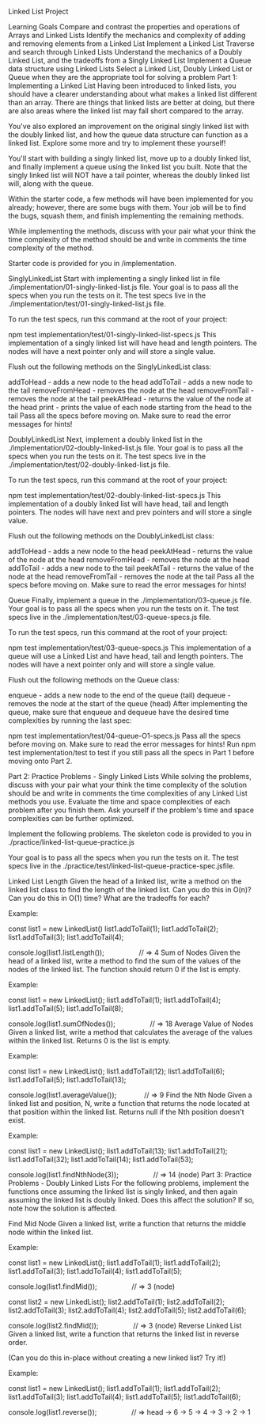Linked List Project

Learning Goals
Compare and contrast the properties and operations of Arrays and Linked Lists
Identify the mechanics and complexity of adding and removing elements from a Linked List
Implement a Linked List
Traverse and search through Linked Lists
Understand the mechanics of a Doubly Linked List, and the tradeoffs from a Singly Linked List
Implement a Queue data structure using Linked Lists
Select a Linked List, Doubly Linked List or Queue when they are the appropriate tool for solving a problem
Part 1: Implementing a Linked List
Having been introduced to linked lists, you should have a clearer understanding about what makes a linked list different than an array. There are things that linked lists are better at doing, but there are also areas where the linked list may fall short compared to the array.

You've also explored an improvement on the original singly linked list with the doubly linked list, and how the queue data structure can function as a linked list. Explore some more and try to implement these yourself!

You'll start with building a singly linked list, move up to a doubly linked list, and finally implement a queue using the linked list you built. Note that the singly linked list will NOT have a tail pointer, whereas the doubly linked list will, along with the queue.

Within the starter code, a few methods will have been implemented for you already; however, there are some bugs with them. Your job will be to find the bugs, squash them, and finish implementing the remaining methods.

While implementing the methods, discuss with your pair what your think the time complexity of the method should be and write in comments the time complexity of the method.

Starter code is provided for you in /implementation.

SinglyLinkedList
Start with implementing a singly linked list in file ./implementation/01-singly-linked-list.js file. Your goal is to pass all the specs when you run the tests on it. The test specs live in the ./implementation/test/01-singly-linked-list.js file.

To run the test specs, run this command at the root of your project:

npm test implementation/test/01-singly-linked-list-specs.js
This implementation of a singly linked list will have head and length pointers. The nodes will have a next pointer only and will store a single value.

Flush out the following methods on the SinglyLinkedList class:

addToHead - adds a new node to the head
addToTail - adds a new node to the tail
removeFromHead - removes the node at the head
removeFromTail - removes the node at the tail
peekAtHead - returns the value of the node at the head
print - prints the value of each node starting from the head to the tail
Pass all the specs before moving on. Make sure to read the error messages for hints!

DoublyLinkedList
Next, implement a doubly linked list in the ./implementation/02-doubly-linked-list.js file. Your goal is to pass all the specs when you run the tests on it. The test specs live in the ./implementation/test/02-doubly-linked-list.js file.

To run the test specs, run this command at the root of your project:

npm test implementation/test/02-doubly-linked-list-specs.js
This implementation of a doubly linked list will have head, tail and length pointers. The nodes will have next and prev pointers and will store a single value.

Flush out the following methods on the DoublyLinkedList class:

addToHead - adds a new node to the head
peekAtHead - returns the value of the node at the head
removeFromHead - removes the node at the head
addToTail - adds a new node to the tail
peekAtTail - returns the value of the node at the head
removeFromTail - removes the node at the tail
Pass all the specs before moving on. Make sure to read the error messages for hints!

Queue
Finally, implement a queue in the ./implementation/03-queue.js file. Your goal is to pass all the specs when you run the tests on it. The test specs live in the ./implementation/test/03-queue-specs.js file.

To run the test specs, run this command at the root of your project:

npm test implementation/test/03-queue-specs.js
This implementation of a queue will use a Linked List and have head, tail and length pointers. The nodes will have a next pointer only and will store a single value.

Flush out the following methods on the Queue class:

enqueue - adds a new node to the end of the queue (tail)
dequeue - removes the node at the start of the queue (head)
After implementing the queue, make sure that enqueue and dequeue have the desired time complexities by running the last spec:

npm test implementation/test/04-queue-O1-specs.js
Pass all the specs before moving on. Make sure to read the error messages for hints! Run npm test implementation/test to test if you still pass all the specs in Part 1 before moving onto Part 2.

Part 2: Practice Problems - Singly Linked Lists
While solving the problems, discuss with your pair what your think the time complexity of the solution should be and write in comments the time complexities of any Linked List methods you use. Evaluate the time and space complexities of each problem after you finish them. Ask yourself if the problem's time and space complexities can be further optimized.

Implement the following problems. The skeleton code is provided to you in ./practice/linked-list-queue-practice.js

Your goal is to pass all the specs when you run the tests on it. The test specs live in the ./practice/test/linked-list-queue-practice-spec.jsfile.

Linked List Length
Given the head of a linked list, write a method on the linked list class to find the length of the linked list. Can you do this in O(n)? Can you do this in O(1) time? What are the tradeoffs for each?

Example:

const list1 = new LinkedList()
list1.addToTail(1);
list1.addToTail(2);
list1.addToTail(3);
list1.addToTail(4);

console.log(list1.listLength());     // => 4
Sum of Nodes
Given the head of a linked list, write a method to find the sum of the values of the nodes of the linked list. The function should return 0 if the list is empty.

Example:

const list1 = new LinkedList();
list1.addToTail(1);
list1.addToTail(4);
list1.addToTail(5);
list1.addToTail(8);

console.log(list1.sumOfNodes());     // => 18
Average Value of Nodes
Given a linked list, write a method that calculates the average of the values within the linked list. Returns 0 is the list is empty.

Example:

const list1 = new LinkedList();
list1.addToTail(12);
list1.addToTail(6);
list1.addToTail(5);
list1.addToTail(13);

console.log(list1.averageValue());    // => 9
Find the Nth Node
Given a linked list and position, N, write a function that returns the node located at that position within the linked list. Returns null if the Nth position doesn't exist.

Example:

const list1 = new LinkedList();
list1.addToTail(13);
list1.addToTail(21);
list1.addToTail(32);
list1.addToTail(14);
list1.addToTail(53);

console.log(list1.findNthNode(3));     // => 14 (node)
Part 3: Practice Problems - Doubly Linked Lists
For the following problems, implement the functions once assuming the linked list is singly linked, and then again assuming the linked list is doubly linked. Does this affect the solution? If so, note how the solution is affected.

Find Mid Node
Given a linked list, write a function that returns the middle node within the linked list.

Example:

const list1 = new LinkedList();
list1.addToTail(1);
list1.addToTail(2);
list1.addToTail(3);
list1.addToTail(4);
list1.addToTail(5);

console.log(list1.findMid());     // => 3 (node)

const list2 = new LinkedList();
list2.addToTail(1);
list2.addToTail(2);
list2.addToTail(3);
list2.addToTail(4);
list2.addToTail(5);
list2.addToTail(6);

console.log(list2.findMid());     // => 3 (node)
Reverse Linked List
Given a linked list, write a function that returns the linked list in reverse order.

(Can you do this in-place without creating a new linked list? Try it!)

Example:

const list1 = new LinkedList();
list1.addToTail(1);
list1.addToTail(2);
list1.addToTail(3);
list1.addToTail(4);
list1.addToTail(5);
list1.addToTail(6);

console.log(list1.reverse());     // => head -> 6 -> 5 -> 4 -> 3 -> 2 -> 1
